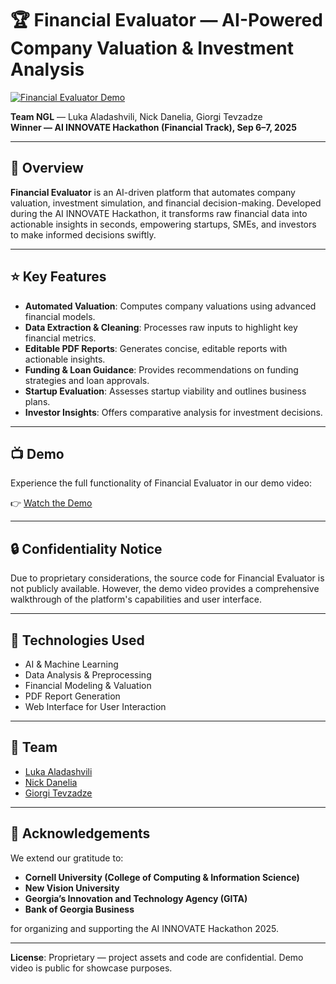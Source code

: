 # 🏆 Financial Evaluator — AI-Powered Company Valuation & Investment Analysis

[![Financial Evaluator Demo](https://img.youtube.com/vi/ARncr0fkFp8/0.jpg)](https://www.youtube.com/watch?v=ARncr0fkFp8)

**Team NGL** — Luka Aladashvili, Nick Danelia, Giorgi Tevzadze  
**Winner — AI INNOVATE Hackathon (Financial Track), Sep 6–7, 2025**

---

## 🚀 Overview

**Financial Evaluator** is an AI-driven platform that automates company valuation, investment simulation, and financial decision-making. Developed during the AI INNOVATE Hackathon, it transforms raw financial data into actionable insights in seconds, empowering startups, SMEs, and investors to make informed decisions swiftly.

---

## ⭐ Key Features

- **Automated Valuation**: Computes company valuations using advanced financial models.
- **Data Extraction & Cleaning**: Processes raw inputs to highlight key financial metrics.
- **Editable PDF Reports**: Generates concise, editable reports with actionable insights.
- **Funding & Loan Guidance**: Provides recommendations on funding strategies and loan approvals.
- **Startup Evaluation**: Assesses startup viability and outlines business plans.
- **Investor Insights**: Offers comparative analysis for investment decisions.

---

## 📺 Demo

Experience the full functionality of Financial Evaluator in our demo video:

👉 [Watch the Demo](https://www.youtube.com/watch?v=ARncr0fkFp8)

---

## 🔒 Confidentiality Notice

Due to proprietary considerations, the source code for Financial Evaluator is not publicly available. However, the demo video provides a comprehensive walkthrough of the platform's capabilities and user interface.

---

## 🧠 Technologies Used

- AI & Machine Learning
- Data Analysis & Preprocessing
- Financial Modeling & Valuation
- PDF Report Generation
- Web Interface for User Interaction

---

## 🏁 Team

- [Luka Aladashvili](#)
- [Nick Danelia](#)
- [Giorgi Tevzadze](#)

---

## 🙏 Acknowledgements

We extend our gratitude to:

- **Cornell University (College of Computing & Information Science)**
- **New Vision University**
- **Georgia’s Innovation and Technology Agency (GITA)**
- **Bank of Georgia Business**

for organizing and supporting the AI INNOVATE Hackathon 2025.

---

**License**: Proprietary — project assets and code are confidential. Demo video is public for showcase purposes.
